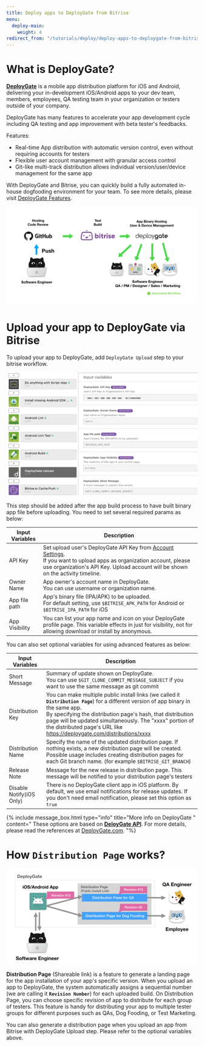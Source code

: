 ```yaml
---
title: Deploy apps to DeployGate from Bitrise
menu:
  deploy-main:
    weight: 4
redirect_from: "/tutorials/deploy/deploy-apps-to-deploygate-from-bitrise/"
---
```

# What is DeployGate?

[**DeployGate**](https://deploygate.com?locale=en) is a mobile app distribution platform for iOS and Android, delivering your in-development iOS/Android apps to your dev team, members, employees, QA testing team in your organization or testers outside of your company.


DeployGate has many features to accelerate your app development cycle including QA testing and app improvement with beta tester's feedbacks.

Features:
* Real-time App distribution with automatic version control, even without requiring accounts for testers
* Flexible user account management with granular access control
* Git-like multi-track distribution allows individual version/user/device management for the same app


With DeployGate and Bitrise, you can quickly build a fully automated in-house dogfooding environment for your team. To see more details, please visit [DeployGate Features](https://deploygate.com/features?locale=en).

![Automated app distribution workflow](/img/tutorials/deploy/deploygate/flow.png)

# Upload your app to DeployGate via Bitrise

To upload your app to DeployGate, add `DeployGate Upload` step to your bitrise workflow.

![DeployGate Workflow Step](/img/tutorials/deploy/deploygate/step.png)

This step should be added after the app build process to have built binary app file before uploading.
You need to set several required params as below:

| Input Variables | Description |
|-|-|
|API Key| Set upload user's DeployGate API Key from [Account Settings](https://deploygate.com/settings). <br>If you want to upload apps as organization account, please use organization's API Key. Upload account will be shown on the activity timeline.|
|Owner Name|App owner's account name in DeployGate. <br> You can use username or organization name. |
|App file path| App's binary file (IPA/APK) to be uploaded.<br>For default setting, use `$BITRISE_APK_PATH` for Android or `$BITRISE_IPA_PATH` for iOS|
|App Visibility| You can list your app name and icon on your DeployGate profile page. This variable effects in just for visibility, not for allowing download or install by anonymous. |

You can also set optional variables for using advanced features as below:

| Input Variables | Description |
|-|-|
|Short Message|Summary of update shown on DeployGate.<br>You can use `$GIT_CLONE_COMMIT_MESSAGE_SUBJECT` if you want to use the same message as git commit|
|Distribution Key|You can make multiple public install links (we called it **`Distribution Page`**) for a different version of app binary in the same app. <br>By specifying the distribution page's hash, that distribution page will be updated simultaneously. The "xxxx" portion of the distributed page's URL like https://deploygate.com/distributions/xxxx|
|Distribution Name|Specify the name of the updated distribution page. If nothing exists, a new distribution page will be created. Possible usage includes creating distribution pages for each Git branch name. (for example `$BITRISE_GIT_BRANCH`)|
|Release Note|Message for the new release in distribution page. This message will be notified to your distribution page's testers|
|Disable Notify(iOS Only)|There is no DeployGate client app in iOS platform. By default, we use email notifications for release updates. If you don't need email notification, please set this option as `true`|


{% include message_box.html type="info" title="More info on DeployGate " content=" These options are based on [**DeloyGate API**](https://docs.deploygate.com/reference). For more details, please read the references at [DeployGate.com](https://deploygate.com?locale=en).
"%}

# How `Distribution Page` works?

![Distribution Page](/img/tutorials/deploy/deploygate/distribution_page.png)

**Distribution Page** (Shareable link) is a feature to generate a landing page for the app installation of your app's specific version. When you upload an app to DeployGate, the system automatically assigns a sequential number (we are calling it **`Revision Number`**) for each uploaded build. On Distribution Page, you can choose specific revision of app to distribute for each group of testers.
This feature is handy for distributing your app to multiple tester groups for different purposes such as QAs, Dog Fooding, or Test Marketing.

You can also generate a distribution page when you upload an app from Bitrise with DeployGate Upload step. Please refer to the optional variables above.
